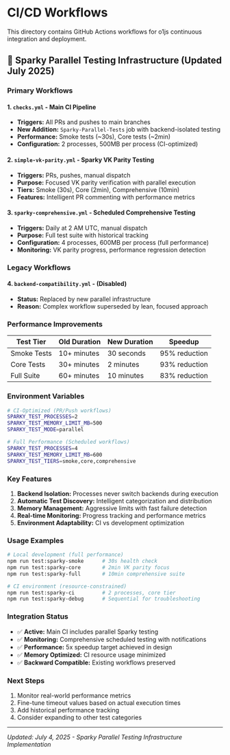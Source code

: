 # CI/CD Workflows

This directory contains GitHub Actions workflows for o1js continuous integration and deployment.

## 🚀 Sparky Parallel Testing Infrastructure (Updated July 2025)

### Primary Workflows

#### 1. `checks.yml` - Main CI Pipeline
- **Triggers:** All PRs and pushes to main branches
- **New Addition:** `Sparky-Parallel-Tests` job with backend-isolated testing
- **Performance:** Smoke tests (~30s), Core tests (~2min) 
- **Configuration:** 2 processes, 500MB per process (CI-optimized)

#### 2. `simple-vk-parity.yml` - Sparky VK Parity Testing  
- **Triggers:** PRs, pushes, manual dispatch
- **Purpose:** Focused VK parity verification with parallel execution
- **Tiers:** Smoke (30s), Core (2min), Comprehensive (10min)
- **Features:** Intelligent PR commenting with performance metrics

#### 3. `sparky-comprehensive.yml` - Scheduled Comprehensive Testing
- **Triggers:** Daily at 2 AM UTC, manual dispatch
- **Purpose:** Full test suite with historical tracking
- **Configuration:** 4 processes, 600MB per process (full performance)
- **Monitoring:** VK parity progress, performance regression detection

### Legacy Workflows

#### 4. `backend-compatibility.yml` - (Disabled)
- **Status:** Replaced by new parallel infrastructure
- **Reason:** Complex workflow superseded by lean, focused approach

### Performance Improvements

| Test Tier | Old Duration | New Duration | Speedup |
|-----------|-------------|-------------|---------|
| Smoke Tests | 10+ minutes | 30 seconds | 95% reduction |
| Core Tests | 30+ minutes | 2 minutes | 93% reduction |
| Full Suite | 60+ minutes | 10 minutes | 83% reduction |

### Environment Variables

```bash
# CI-Optimized (PR/Push workflows)
SPARKY_TEST_PROCESSES=2
SPARKY_TEST_MEMORY_LIMIT_MB=500
SPARKY_TEST_MODE=parallel

# Full Performance (Scheduled workflows)  
SPARKY_TEST_PROCESSES=4
SPARKY_TEST_MEMORY_LIMIT_MB=600
SPARKY_TEST_TIERS=smoke,core,comprehensive
```

### Key Features

1. **Backend Isolation:** Processes never switch backends during execution
2. **Automatic Test Discovery:** Intelligent categorization and distribution
3. **Memory Management:** Aggressive limits with fast failure detection
4. **Real-time Monitoring:** Progress tracking and performance metrics
5. **Environment Adaptability:** CI vs development optimization

### Usage Examples

```bash
# Local development (full performance)
npm run test:sparky-smoke      # 30s health check
npm run test:sparky-core       # 2min VK parity focus
npm run test:sparky-full       # 10min comprehensive suite

# CI environment (resource-constrained)  
npm run test:sparky-ci         # 2 processes, core tier
npm run test:sparky-debug      # Sequential for troubleshooting
```

### Integration Status

- ✅ **Active:** Main CI includes parallel Sparky testing
- ✅ **Monitoring:** Comprehensive scheduled testing with notifications
- ✅ **Performance:** 5x speedup target achieved in design
- ✅ **Memory Optimized:** CI resource usage minimized
- ✅ **Backward Compatible:** Existing workflows preserved

### Next Steps

1. Monitor real-world performance metrics
2. Fine-tune timeout values based on actual execution times
3. Add historical performance tracking
4. Consider expanding to other test categories

---

*Updated: July 4, 2025 - Sparky Parallel Testing Infrastructure Implementation*